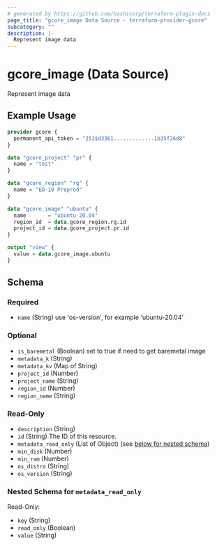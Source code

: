 ```yaml
---
# generated by https://github.com/hashicorp/terraform-plugin-docs
page_title: "gcore_image Data Source - terraform-provider-gcore"
subcategory: ""
description: |-
  Represent image data
---
```


# gcore_image (Data Source)

Represent image data

## Example Usage

```terraform
provider gcore {
  permanent_api_token = "251$d3361.............1b35f26d8"
}

data "gcore_project" "pr" {
  name = "test"
}

data "gcore_region" "rg" {
  name = "ED-10 Preprod"
}

data "gcore_image" "ubuntu" {
  name       = "ubuntu-20.04"
  region_id  = data.gcore_region.rg.id
  project_id = data.gcore_project.pr.id
}

output "view" {
  value = data.gcore_image.ubuntu
}
```

<!-- schema generated by tfplugindocs -->
## Schema

### Required

- `name` (String) use 'os-version', for example 'ubuntu-20.04'

### Optional

- `is_baremetal` (Boolean) set to true if need to get baremetal image
- `metadata_k` (String)
- `metadata_kv` (Map of String)
- `project_id` (Number)
- `project_name` (String)
- `region_id` (Number)
- `region_name` (String)

### Read-Only

- `description` (String)
- `id` (String) The ID of this resource.
- `metadata_read_only` (List of Object) (see [below for nested schema](#nestedatt--metadata_read_only))
- `min_disk` (Number)
- `min_ram` (Number)
- `os_distro` (String)
- `os_version` (String)

<a id="nestedatt--metadata_read_only"></a>
### Nested Schema for `metadata_read_only`

Read-Only:

- `key` (String)
- `read_only` (Boolean)
- `value` (String)
